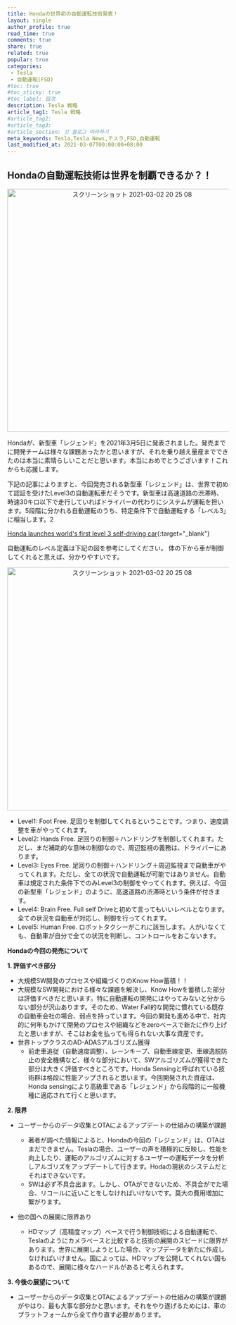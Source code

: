 ```yaml
---
title: Hondaの世界初の自動運転技術発表！
layout: single
author_profile: true
read_time: true
comments: true
share: true
related: true
popular: true
categories:
 - Tesla
 - 自動運転(FSD)
#toc: true
#toc_sticky: true
#toc_label: 目次
description: Tesla 戦略
article_tag1: Tesla 戦略
#article_tag2:
#article_tag3:
#article_section: 깃 블로그 따라하기
meta_keywords: Tesla,Tesla News,テスラ,FSD,自動運転
last_modified_at: 2021-03-07T00:00:00+08:00
---
```


## Hondaの自動運転技術は世界を制覇できるか？！

<center><img width="552" alt="スクリーンショット 2021-03-02 20 25 08" src="https://user-images.githubusercontent.com/78955983/110228895-347e5700-7f48-11eb-9e0b-17db6457cfe5.png"></center>

Hondaが、新型車「レジェンド」を2021年3月5日に発表されました。発売までに開発チームは様々な課題あったかと思いますが、それを乗り越え量産までできたのは本当に素晴らしいことだと思います。本当におめでとうございます！これからも応援します。

下記の記事によりますと、今回発売される新型車「レジェンド」は、世界で初めて認証を受けたLevel3の自動運転車だそうです。新型車は高速道路の渋滞時、時速30キロ以下で走行していればドライバーの代わりにシステムが運転を担います。5段階に分かれる自動運転のうち、特定条件下で自動運転する「レベル3」に相当します。2

[Honda launches world's first level 3 self-driving car](https://asia.nikkei.com/Business/Automobiles/Honda-launches-world-s-first-level-3-self-driving-car){:target="_blank"}

自動運転のレベル定義は下記の図を参考にしてください。
体の下から車が制御してくれると思えば、分かりやすいです。

<center><img width="552" alt="スクリーンショット 2021-03-02 20 25 08" src="https://user-images.githubusercontent.com/78955983/110229428-a22c8200-7f4c-11eb-8dd6-6cd6898bfbfc.png"></center>

- Level1: Foot Free. 足回りを制御してくれるということです。つまり、速度調整を車がやってくれます。
- Level2: Hands Free. 足回りの制御＋ハンドリングを制御してくれます。ただし、まだ補助的な意味の制御なので、周辺監視の義務は、ドライバーにあります。
- Level3: Eyes Free. 足回りの制御＋ハンドリング＋周辺監視まで自動車がやってくれます。ただし、全ての状況で自動運転が可能ではありません。自動車は規定された条件下でのみLevel3の制御をやってくれます。例えば、今回の新型車「レジェンド」のように、高速道路の渋滞時という条件が付きます。
- Level4: Brain Free. Full self Driveと初めて言ってもいいレベルとなります。全ての状況を自動車が対応し、制御を行ってくれます。
- Level5: Human Free. ロボットタクシーがこれに該当します。人がいなくても、自動車が自分で全ての状況を判断し、コントロールをおこないます。


**Hondaの今回の発売について**

**1. 評価すべき部分**
-  大規模SW開発のプロセスや組織づくりのKnow How蓄積！！
  - 大規模なSW開発における様々な課題を解決し、Know Howを蓄積した部分は評価すべきだと思います。特に自動運転の開発にはやってみないと分からない部分が沢山あります。そのため、Water Fall的な開発に慣れている既存の自動車会社の場合、弱点を持っています。今回の開発も進める中で、社内的に何年もかけて開発のプロセスや組織などをzeroベースで新たに作り上げたと思いますが、そこはお金を払っても得られない大事な資産です。
- 世界トップクラスのAD-ADASアルゴリズム獲得
  - 前走車追従（自動速度調整）、レーンキープ、自動車線変更、車線逸脱防止の安全機構など、様々な部分において、SWアルゴリズムが獲得できた部分は大きく評価すべきところです。Honda Sensingと呼ばれている技術群は格段に性能アップされると思います。今回開発された資産は、Honda sensingにより高級車である「レジェンド」から段階的に一般機種に適応されて行くと思います。

**2. 限界**
- ユーザーからのデータ収集とOTAによるアップデートの仕組みの構築が課題
  - 著者が調べた情報によると、Hondaの今回の「レジェンド」は、OTAはまだできません。Teslaの場合、ユーザーの声を積極的に反映し、性能を向上したり、運転のアルゴリズムに対するユーザーの運転データを分析しアルゴリズをアップデートして行きます。Hodaの現状のシステムだとそれはできないです。
  - SWは必ず不具合出ます。しかし、OTAができないため、不具合がでた場合、リコールに近いことをしなければいけないです。莫大の費用増加に繋がります。

- 他の国への展開に限界あり
  - HDマップ（高精度マップ）ベースで行う制御技術による自動運転で、Teslaのようにカメラベースと比較すると技術の展開のスピードに限界があります。世界に展開しようとした場合、マップデータを新たに作成しなければいけません。国によっては、HDマップを公開してくれない国もあるので、展開に様々なハードルがあると考えられます。

**3. 今後の展望について**
- ユーザーからのデータ収集とOTAによるアップデートの仕組みの構築が課題がやはり、最も大事な部分かと思います。それをやり遂げるためには、車のプラットフォームから全て作り直す必要があります。
